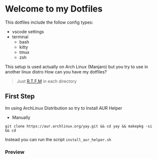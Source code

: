 # Welcome to my Dotfiles

This dotfiles include the follow config types:

- vscode settings
- terminal
  - bash
  - kitty
  - tmux
  - zsh


This setup is used actually on Arch Linux (Manjaro) but you try to use in another linux distro
How can you have my dotfiles?

> Just [R.T.F.M](https://en.wikipedia.org/wiki/RTFM) in each directory

## First Step

Im using ArchLinux Distribution so try to Install AUR Helper

- Manually

```shell
git clone https://aur.archlinux.org/yay.git && cd yay && makepkg -si && cd
```

Instead you can run the script `install_aur_helper.sh`

### Preview
